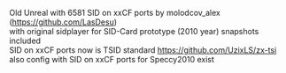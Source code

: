 Old Unreal with 6581 SID on xxCF ports by molodcov_alex (https://github.com/LasDesu)
<br/> with original sidplayer for SID-Card prototype (2010 year) snapshots included
<br/> SID on xxCF ports now is TSID standard https://github.com/UzixLS/zx-tsi
<br/> also config with SID on xxCF ports for Speccy2010 exist
